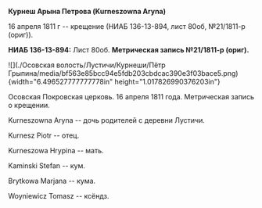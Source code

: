 **Курнеш Арына Петрова (Kurneszowna Aryna)**

16 апреля 1811 г -- крещение (НИАБ 136-13-894, лист 80об, №21/1811-р
(ориг)).

**НИАБ 136-13-894:** Лист 80об. **Метрическая запись №21/1811-р
(ориг).**

![](./Осовская волость/Лустичи/Курнеши/Пётр Грыпина/media/bf563e85bcc94e5fdb203cbdcac390e3f03bace5.png){width="6.496527777777778in"
height="1.017826990376203in"}

Осовская Покровская церковь. 16 апреля 1811 года. Метрическая запись о
крещении.

Kurneszowna Aryna -- дочь родителей с деревни Лустичи.

Kurnesz Piotr -- отец.

Kurneszowa Hrypina -- мать.

Kaminski Stefan -- кум.

Brytkowa Marjana -- кума.

Woyniewicz Tomasz -- ксёндз.
